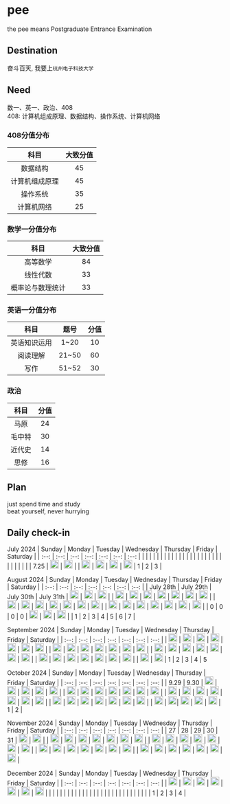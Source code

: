 # pee
the pee means Postgraduate Entrance Examination

## Destination
奋斗百天, 我要上`杭州电子科技大学`

## Need
数一、英一、政治、408<br>
408: 计算机组成原理、数据结构、操作系统、计算机网络

### 408分值分布
| 科目 | 大致分值 |
| :--: | :--: |
| 数据结构 | 45 |
| 计算机组成原理 | 45 |
| 操作系统 | 35 |
| 计算机网络 | 25 |

### 数学一分值分布
| 科目 | 大致分值 |
| :--: | :--: |
| 高等数学 | 84 |
| 线性代数 | 33 |
| 概率论与数理统计 | 33 |

### 英语一分值分布
| 科目 | 题号 | 分值 |
| :--: | :--: | :--: |
| 英语知识运用 | 1~20 | 10 |
| 阅读理解 | 21~50 | 60 |
| 写作 | 51~52 | 30 |

### 政治
| 科目 | 分值 |
| :--: | :--: |
| 马原 | 24 |
| 毛中特 | 30 |
| 近代史 | 14 |
| 思修 | 16 |

## Plan
just spend time and study<br>
beat yourself, never hurrying

## Daily check-in

July 2024
| Sunday | Monday | Tuesday | Wednesday | Thursday | Friday | Saturday |
| :--: | :--: | :--: | :--: | :--: | :--: | :--: |
|  |  |  |  |  |  |  |
|  |  |  |  |  |  |  |
|  |  |  |  |  |  |  |
|  |  |  |  | 7.25 | <img width="20px" src="./screenshots/MdiMoonWaningCrescent.svg"> | <img width="20px" src="./screenshots/MdiMoonWaningGibbous.svg"> |
| <img width="20px" src="./screenshots/MdiMoonWaningCrescent.svg"> | <img width="20px" src="./screenshots/MdiMoonWaningCrescent.svg"> | <img width="20px" src="./screenshots/MdiMoonWaningCrescent.svg"> | <img width="20px" src="./screenshots/MdiMoonWaningCrescent.svg"> | 1 | 2 | 3 |

August 2024
| Sunday | Monday | Tuesday | Wednesday | Thursday | Friday | Saturday |
| :--: | :--: | :--: | :--: | :--: | :--: | :--: |
| July 28th | July 29th | July 30th | July 31th | <img width="20px" src="./screenshots/MdiMoonWaningGibbous.svg"> | <img width="20px" src="./screenshots/MdiMoonWaningCrescent.svg"> | <img width="20px" src="./screenshots/MdiMoonWaningCrescent.svg"> |
| <img width="20px" src="./screenshots/MdiMoonWaningGibbous.svg"> | <img width="20px" src="./screenshots/MdiMoonWaningCrescent.svg"> | <img width="20px" src="./screenshots/MdiMoonWaningCrescent.svg"> | <img width="20px" src="./screenshots/MdiMoonWaningCrescent.svg"> | <img width="20px" src="./screenshots/MdiMoonWaningCrescent.svg"> | <img width="20px" src="./screenshots/MdiMoonWaningCrescent.svg"> | <img width="20px" src="./screenshots/MdiMoonWaningCrescent.svg"> |
| <img width="20px" src="./screenshots/MdiMoonWaningCrescent.svg"> | <img width="20px" src="./screenshots/MdiMoonWaningCrescent.svg"> | <img width="20px" src="./screenshots/MdiMoonWaningCrescent.svg"> | <img width="20px" src="./screenshots/MdiMoonWaningCrescent.svg"> | <img width="20px" src="./screenshots/MdiMoonWaningCrescent.svg"> | <img width="20px" src="./screenshots/MdiMoonWaningCrescent.svg"> | <img width="20px" src="./screenshots/MdiMoonWaningCrescent.svg"> |
| <img width="20px" src="./screenshots/MdiMoonWaningCrescent.svg"> | <img width="20px" src="./screenshots/MdiMoonWaningCrescent.svg"> | <img width="20px" src="./screenshots/MdiMoonWaningCrescent.svg"> | <img width="20px" src="./screenshots/MdiMoonWaningCrescent.svg"> | <img width="20px" src="./screenshots/MdiMoonWaningCrescent.svg"> | <img width="20px" src="./screenshots/MdiMoonWaningCrescent.svg"> | <img width="20px" src="./screenshots/MdiMoonWaningCrescent.svg"> |
| 0 | 0 | 0 | 0 | <img width="20px" src="./screenshots/MdiMoonWaningCrescent.svg"> | <img width="20px" src="./screenshots/MdiMoonWaningCrescent.svg"> | <img width="20px" src="./screenshots/MdiMoonWaningCrescent.svg"> |
| 1 | 2 | 3 | 4 | 5 | 6 | 7 |

September 2024
| Sunday | Monday | Tuesday | Wednesday | Thursday | Friday | Saturday |
| :--: | :--: | :--: | :--: | :--: | :--: | :--: |
| <img width="20px" src="./screenshots/MdiMoonWaningCrescent.svg"> | <img width="20px" src="./screenshots/MdiMoonWaningCrescent.svg"> | <img width="20px" src="./screenshots/MdiMoonWaningCrescent.svg"> | <img width="20px" src="./screenshots/MdiMoonWaningCrescent.svg"> | <img width="20px" src="./screenshots/MdiMoonWaningCrescent.svg"> | <img width="20px" src="./screenshots/MdiMoonWaningCrescent.svg"> | <img width="20px" src="./screenshots/MdiMoonWaningCrescent.svg"> |
| <img width="20px" src="./screenshots/MdiMoonWaningCrescent.svg"> | <img width="20px" src="./screenshots/MdiMoonWaningCrescent.svg"> | <img width="20px" src="./screenshots/MdiMoonWaningCrescent.svg"> | <img width="20px" src="./screenshots/MdiMoonWaningCrescent.svg"> | <img width="20px" src="./screenshots/MdiMoonWaningGibbous.svg"> | <img width="20px" src="./screenshots/MdiMoonWaningCrescent.svg"> | <img width="20px" src="./screenshots/MdiMoonWaningCrescent.svg"> |
| <img width="20px" src="./screenshots/MdiMoonWaningCrescent.svg"> | <img width="20px" src="./screenshots/MdiMoonWaningCrescent.svg"> | <img width="20px" src="./screenshots/MdiMoonWaningCrescent.svg"> | <img width="20px" src="./screenshots/MdiMoonWaningGibbous.svg"> | <img width="20px" src="./screenshots/MdiMoonWaningGibbous.svg"> | <img width="20px" src="./screenshots/MdiMoonWaningGibbous.svg"> | <img width="20px" src="./screenshots/MdiMoonWaningGibbous.svg"> |
| <img width="20px" src="./screenshots/MdiMoonWaningGibbous.svg"> | <img width="20px" src="./screenshots/MdiMoonWaningGibbous.svg"> | <img width="20px" src="./screenshots/MdiMoonFull.svg"> | <img width="20px" src="./screenshots/MdiMoonWaningGibbous.svg"> | <img width="20px" src="./screenshots/MdiMoonWaningGibbous.svg"> | <img width="20px" src="./screenshots/MdiMoonFull.svg"> | <img width="20px" src="./screenshots/MdiMoonFull.svg"> |
| <img width="20px" src="./screenshots/MdiMoonWaningGibbous.svg"> | <img width="20px" src="./screenshots/MdiMoonWaningGibbous.svg"> | 1 | 2 | 3 | 4 | 5

October 2024
| Sunday | Monday | Tuesday | Wednesday | Thursday | Friday | Saturday |
| :--: | :--: | :--: | :--: | :--: | :--: | :--: |
| 9.29 | 9.30 | <img width="20px" src="./screenshots/MdiMoonWaningGibbous.svg"> | <img width="20px" src="./screenshots/MdiMoonWaningGibbous.svg"> | <img width="20px" src="./screenshots/MdiMoonWaningGibbous.svg"> | <img width="20px" src="./screenshots/MdiMoonWaningGibbous.svg"> | <img width="20px" src="./screenshots/MdiMoonWaningGibbous.svg"> |
| <img width="20px" src="./screenshots/MdiMoonWaningGibbous.svg"> | <img width="20px" src="./screenshots/MdiMoonWaningGibbous.svg"> | <img width="20px" src="./screenshots/MdiMoonWaningGibbous.svg"> | <img width="20px" src="./screenshots/MdiMoonWaningGibbous.svg"> | <img width="20px" src="./screenshots/MdiMoonFull.svg"> | <img width="20px" src="./screenshots/MdiMoonFull.svg"> | <img width="20px" src="./screenshots/MdiMoonFull.svg"> |
| <img width="20px" src="./screenshots/MdiMoonWaningGibbous.svg"> | <img width="20px" src="./screenshots/MdiMoonWaningGibbous.svg"> | <img width="20px" src="./screenshots/MdiMoonFull.svg"> | <img width="20px" src="./screenshots/MdiMoonWaningGibbous.svg"> | <img width="20px" src="./screenshots/MdiMoonWaningGibbous.svg"> | <img width="20px" src="./screenshots/MdiMoonWaningGibbous.svg"> | <img width="20px" src="./screenshots/MdiMoonWaningGibbous.svg"> |
| <img width="20px" src="./screenshots/MdiMoonWaningGibbous.svg"> | <img width="20px" src="./screenshots/MdiMoonWaningCrescent.svg"> | <img width="20px" src="./screenshots/MdiMoonWaningGibbous.svg"> | <img width="20px" src="./screenshots/MdiMoonWaningGibbous.svg"> | <img width="20px" src="./screenshots/MdiMoonWaningGibbous.svg"> | <img width="20px" src="./screenshots/MdiMoonWaningGibbous.svg"> | <img width="20px" src="./screenshots/MdiMoonWaningGibbous.svg"> |
| <img width="20px" src="./screenshots/MdiMoonWaningGibbous.svg"> | <img width="20px" src="./screenshots/MdiMoonWaningGibbous.svg">| <img width="20px" src="./screenshots/MdiMoonWaningGibbous.svg"> | <img width="20px" src="./screenshots/MdiMoonWaningGibbous.svg"> | <img width="20px" src="./screenshots/MdiMoonWaningGibbous.svg"> | 1 | 2 |

November 2024
| Sunday | Monday | Tuesday | Wednesday | Thursday | Friday | Saturday |
| :--: | :--: | :--: | :--: | :--: | :--: | :--: |
| 27 | 28 | 29 | 30 | 31 | <img width="20px" src="./screenshots/MdiMoonWaningGibbous.svg"> | <img width="20px" src="./screenshots/MdiMoonWaningGibbous.svg"> |
| <img width="20px" src="./screenshots/MdiMoonWaningGibbous.svg"> | <img width="20px" src="./screenshots/MdiMoonFull.svg"> | <img width="20px" src="./screenshots/MdiMoonWaningGibbous.svg"> | <img width="20px" src="./screenshots/MdiMoonWaningCrescent.svg"> | <img width="20px" src="./screenshots/MdiMoonWaningGibbous.svg"> | <img width="20px" src="./screenshots/MdiMoonWaningGibbous.svg"> | <img width="20px" src="./screenshots/MdiMoonWaningGibbous.svg"> |
| <img width="20px" src="./screenshots/MdiMoonWaningGibbous.svg"> | <img width="20px" src="./screenshots/MdiMoonWaningGibbous.svg"> | <img width="20px" src="./screenshots/MdiMoonWaningGibbous.svg"> | <img width="20px" src="./screenshots/MdiMoonWaningGibbous.svg"> | <img width="20px" src="./screenshots/MdiMoonWaningGibbous.svg"> | <img width="20px" src="./screenshots/MdiMoonWaningCrescent.svg"> | <img width="20px" src="./screenshots/MdiMoonWaningCrescent.svg"> |
| <img width="20px" src="./screenshots/MdiMoonWaningGibbous.svg"> | <img width="20px" src="./screenshots/MdiMoonWaningGibbous.svg"> | <img width="20px" src="./screenshots/MdiMoonWaningGibbous.svg"> | <img width="20px" src="./screenshots/MdiMoonWaningGibbous.svg"> | <img width="20px" src="./screenshots/MdiMoonWaningGibbous.svg"> | <img width="20px" src="./screenshots/MdiMoonWaningGibbous.svg"> | <img width="20px" src="./screenshots/MdiMoonWaningGibbous.svg"> |
| <img width="20px" src="./screenshots/MdiMoonWaningGibbous.svg"> | <img width="20px" src="./screenshots/MdiMoonWaningGibbous.svg"> | <img width="20px" src="./screenshots/MdiMoonWaningGibbous.svg"> | <img width="20px" src="./screenshots/MdiMoonWaningGibbous.svg"> | <img width="20px" src="./screenshots/MdiMoonWaningGibbous.svg"> | <img width="20px" src="./screenshots/MdiMoonWaningGibbous.svg"> | <img width="20px" src="./screenshots/MdiMoonWaningGibbous.svg"> |

December 2024
| Sunday | Monday | Tuesday | Wednesday | Thursday | Friday | Saturday |
| :--: | :--: | :--: | :--: | :--: | :--: | :--: |
| <img width="20px" src="./screenshots/MdiMoonWaningGibbous.svg"> | <img width="20px" src="./screenshots/MdiMoonWaningGibbous.svg"> | <img width="20px" src="./screenshots/MdiMoonFull.svg"> | <img width="20px" src="./screenshots/MdiMoonWaningGibbous.svg"> | <img width="20px" src="./screenshots/MdiMoonWaningGibbous.svg"> | <img width="20px" src="./screenshots/MdiMoonWaningGibbous.svg"> | <img width="20px" src="./screenshots/MdiMoonWaningGibbous.svg"> |
|  |  |  |  |  |  |  |
|  |  |  |  |  |  |  |
|  |  |  |  |  |  |  |
|  |  |  | 1 | 2 | 3 | 4 |
